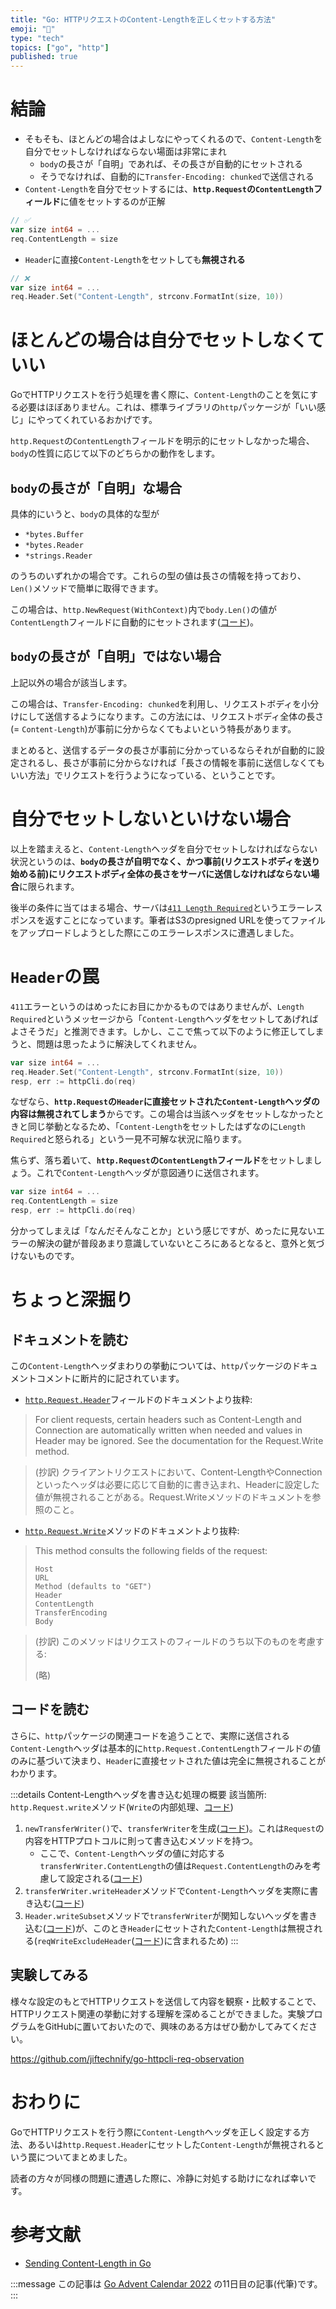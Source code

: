 ```yaml
---
title: "Go: HTTPリクエストのContent-Lengthを正しくセットする方法"
emoji: "📏"
type: "tech"
topics: ["go", "http"]
published: true
---
```


# 結論

- そもそも、ほとんどの場合はよしなにやってくれるので、`Content-Length`を自分でセットしなければならない場面は非常にまれ
    - `body`の長さが「自明」であれば、その長さが自動的にセットされる 
    - そうでなければ、自動的に`Transfer-Encoding: chunked`で送信される
- `Content-Length`を自分でセットするには、**`http.Request`の`ContentLength`フィールド**に値をセットするのが正解

```go
// ✅
var size int64 = ...
req.ContentLength = size
```

- `Header`に直接`Content-Length`をセットしても**無視される**

```go
// ❌
var size int64 = ...
req.Header.Set("Content-Length", strconv.FormatInt(size, 10))
```

# ほとんどの場合は自分でセットしなくていい

GoでHTTPリクエストを行う処理を書く際に、`Content-Length`のことを気にする必要はほぼありません。これは、標準ライブラリの`http`パッケージが「いい感じ」にやってくれているおかげです。

`http.Request`の`ContentLength`フィールドを明示的にセットしなかった場合、`body`の性質に応じて以下のどちらかの動作をします。

## `body`の長さが「自明」な場合

具体的にいうと、`body`の具体的な型が 

- `*bytes.Buffer`
- `*bytes.Reader`
- `*strings.Reader`

のうちのいずれかの場合です。これらの型の値は長さの情報を持っており、`Len()`メソッドで簡単に取得できます。

この場合は、`http.NewRequest(WithContext)`内で`body.Len()`の値が`ContentLength`フィールドに自動的にセットされます([コード](https://cs.opensource.google/go/go/+/refs/tags/go1.19.4:src/net/http/request.go;l=896))。

## `body`の長さが「自明」ではない場合

上記以外の場合が該当します。

この場合は、`Transfer-Encoding: chunked`を利用し、リクエストボディを小分けにして送信するようになります。この方法には、リクエストボディ全体の長さ(= `Content-Length`)が事前に分からなくてもよいという特長があります。


まとめると、送信するデータの長さが事前に分かっているならそれが自動的に設定されるし、長さが事前に分からなければ「長さの情報を事前に送信しなくてもいい方法」でリクエストを行うようになっている、ということです。

# 自分でセットしないといけない場合

以上を踏まえると、`Content-Length`ヘッダを自分でセットしなければならない状況というのは、**`body`の長さが自明でなく、かつ事前(リクエストボディを送り始める前)にリクエストボディ全体の長さをサーバに送信しなければならない場合**に限られます。

後半の条件に当てはまる場合、サーバは[`411 Length Required`](https://developer.mozilla.org/en-US/docs/Web/HTTP/Status/411)というエラーレスポンスを返すことになっています。筆者はS3のpresigned URLを使ってファイルをアップロードしようとした際にこのエラーレスポンスに遭遇しました。

# `Header`の罠

`411`エラーというのはめったにお目にかかるものではありませんが、`Length Required`というメッセージから「`Content-Length`ヘッダをセットしてあげればよさそうだ」と推測できます。しかし、ここで焦って以下のように修正してしまうと、問題は思ったように解決してくれません。

```go
var size int64 = ...
req.Header.Set("Content-Length", strconv.FormatInt(size, 10))
resp, err := httpCli.do(req)
```

なぜなら、**`http.Request`の`Header`に直接セットされた`Content-Length`ヘッダの内容は無視されてしまう**からです。この場合は当該ヘッダをセットしなかったときと同じ挙動となるため、「`Content-Length`をセットしたはずなのに`Length Required`と怒られる」という一見不可解な状況に陥ります。

焦らず、落ち着いて、**`http.Request`の`ContentLength`フィールド**をセットしましょう。これで`Content-Length`ヘッダが意図通りに送信されます。

```go
var size int64 = ...
req.ContentLength = size
resp, err := httpCli.do(req)
```

分かってしまえば「なんだそんなことか」という感じですが、めったに見ないエラーの解決の鍵が普段あまり意識していないところにあるとなると、意外と気づけないものです。

# ちょっと深掘り
## ドキュメントを読む
この`Content-Length`ヘッダまわりの挙動については、`http`パッケージのドキュメントコメントに断片的に記されています。

- [`http.Request.Header`](https://pkg.go.dev/net/http#Request)フィールドのドキュメントより抜粋:

> For client requests, certain headers such as Content-Length and Connection are automatically written when needed and values in Header may be ignored. See the documentation for the Request.Write method.

> (抄訳)
> クライアントリクエストにおいて、Content-LengthやConnectionといったヘッダは必要に応じて自動的に書き込まれ、Headerに設定した値が無視されることがある。Request.Writeメソッドのドキュメントを参照のこと。


- [`http.Request.Write`](https://pkg.go.dev/net/http#Request.Write)メソッドのドキュメントより抜粋:

> This method consults the following fields of the request:
>
> ```
> Host
> URL
> Method (defaults to "GET")
> Header
> ContentLength
> TransferEncoding
> Body
> ```

> (抄訳)
> このメソッドはリクエストのフィールドのうち以下のものを考慮する:
>
> (略)

## コードを読む
さらに、`http`パッケージの関連コードを追うことで、実際に送信される`Content-Length`ヘッダは基本的に`http.Request.ContentLength`フィールドの値のみに基づいて決まり、`Header`に直接セットされた値は完全に無視されることがわかります。

:::details Content-Lengthヘッダを書き込む処理の概要
該当箇所: `http.Request.write`メソッド(`Write`の内部処理、[コード](https://cs.opensource.google/go/go/+/refs/tags/go1.19.4:src/net/http/request.go;l=551))

1. `newTransferWriter()`で、`transferWriter`を生成([コード](https://cs.opensource.google/go/go/+/refs/tags/go1.19.4:src/net/http/request.go;l=645))。これは`Request`の内容をHTTPプロトコルに則って書き込むメソッドを持つ。
    - ここで、`Content-Length`ヘッダの値に対応する`transferWriter.ContentLength`の値は`Request.ContentLength`のみを考慮して設定される([コード](https://cs.opensource.google/go/go/+/refs/tags/go1.19.4:src/net/http/transfer.go;l=93))
2. `transferWriter.writeHeader`メソッドで`Content-Length`ヘッダを実際に書き込む([コード](https://cs.opensource.google/go/go/+/refs/tags/go1.19.4:src/net/http/transfer.go;l=290))
3. `Header.writeSubset`メソッドで`transferWriter`が関知しないヘッダを書き込む([コード](https://cs.opensource.google/go/go/+/refs/tags/go1.19.4:src/net/http/request.go;l=654))が、このとき`Header`にセットされた`Content-Length`は無視される(`reqWriteExcludeHeader`([コード](https://cs.opensource.google/go/go/+/refs/tags/go1.19.4:src/net/http/request.go;l=89))に含まれるため)
:::

## 実験してみる
様々な設定のもとでHTTPリクエストを送信して内容を観察・比較することで、HTTPリクエスト関連の挙動に対する理解を深めることができました。実験プログラムをGitHubに置いておいたので、興味のある方はぜひ動かしてみてください。

https://github.com/jiftechnify/go-httpcli-req-observation

# おわりに
GoでHTTPリクエストを行う際に`Content-Length`ヘッダを正しく設定する方法、あるいは`http.Request.Header`にセットした`Content-Length`が無視されるという罠についてまとめました。

読者の方々が同様の問題に遭遇した際に、冷静に対処する助けになれば幸いです。

# 参考文献
- [Sending Content-Length in Go](https://medium.com/ne-digital/sending-content-length-in-go-12a1fcf41251)

:::message
この記事は [Go Advent Calendar 2022](https://qiita.com/advent-calendar/2022/go) の11日目の記事(代筆)です。
:::
